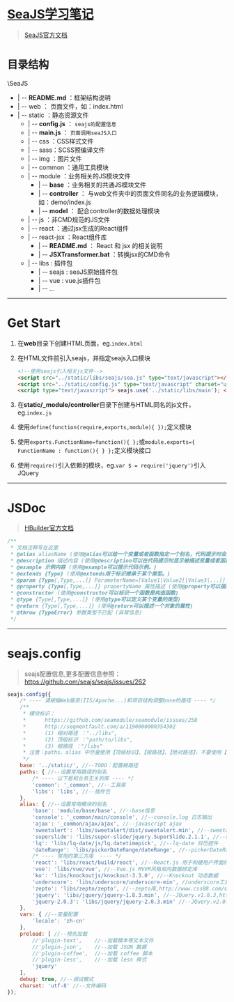 # [SeaJS学习笔记](https://github.com/MrLeo/SeaJS)

> [SeaJS官方文档](http://seajs.org/docs/#docs)

# `目录结构`

\SeaJS
- | -- **README.md** ：框架结构说明
- | -- web ： 页面文件，如：index.html
- | -- static ：静态资源文件
	- | -- **config.js** ： `seajs的配置信息`
	- | -- **main.js** ： `页面调用seaJS入口`
	- | -- css ：CSS样式文件
	- | -- sass：SCSS预编译文件
	- | -- img ：图片文件
	- | -- common ：通用工具模块
	- | -- module ：业务相关的JS模块文件
		- | -- **base** ：业务相关的共通JS模块文件
		- | -- **controller** ： 与web文件夹中的页面文件同名的业务逻辑模块，如：demo/index.js
		- | -- **model** ： 配合controller的数据处理模块
	- | -- js ：非CMD规范的JS文件
	- | -- react ：通过jsx生成的React组件
	- | -- react-jsx ：React组件库
		- | -- **README.md** ： React 和 jsx 的相关说明
		- | -- **JSXTransformer.bat** ：转换jsx的CMD命令
	- | -- libs : 插件包
		- | -- seajs : seaJS原始插件包
		- | -- vue : vue.js插件包
		- | -- ...

***

# Get Start

1. 在**web**目录下创建HTML页面，eg.`index.html`
2. 在HTML文件</body>前引入seajs，并指定seajs入口模块

	```html
	<!--使用seajs引入相关js文件-->
	<script src="../static/libs/seajs/sea.js" type="text/javascript"></script>
	<script src="../static/config.js" type="text/javascript" charset="utf-8"></script>
	<script type="text/javascript"> seajs.use('../static/libs/main'); </script>
	```

3. 在**static/_module/controller**目录下创建与HTML同名的js文件，eg.`index.js`
5. 使用`define(function(require,exports,module){ });`定义模块
6. 使用`exports.FunctionName=function(){ };`或`module.exports={ FunctionName : function(){ } };`定义模块接口
4. 使用`require()`引入依赖的模块，eg.`var $ = require('jquery')`引入JQuery

***

# JSDoc

> [HBuilder官方文档](http://ask.dcloud.net.cn/article/129)

``` javascript
/**
 * 文档注释写在这里
 * @alias aliasName (使用@alias可以给一个变量或者函数指定一个别名，代码提示时会提示该别名)
 * @description 描述内容 (使用@description可以在代码提示时显示被描述变量或者函数的描述信息。)
 * @example 示例内容 (使用@example可以提示代码示例。)
 * @extends {Type} (使用@extends用于标识继承于某个类型。)
 * @param {Type[,Type,...]} ParameterName=[Value1|Value2[|Value3|...]] 参数描述 (使用@param可以描述一个函数的参数以及参数类型，HBuilder扩展了参数值域的写法（目前只支持字符串值域）)
 * @property {Type[,Type,...]} propertyName 属性描述 (使用@property可以描述一个对象的属性)
 * @constructor (使用@constructor可以标识一个函数是构造函数)
 * @type {Type[,Type,...]} (使用@type可以定义某个变量的类型)
 * @return {Type[,Type,...]} (使用@return可以描述一个对象的属性)
 * @throw {TypeError} 参数类型不匹配 (异常信息)
 */
```

***

# seajs.config

> seajs配置信息,更多配置信息参照：https://github.com/seajs/seajs/issues/262

```javascript
seajs.config({
	/* ---- 请根据Web服务(IIS/Apache...)和项目结构调整base的路径 ---- */
	/**
	 * 模块标识：
	 * 		https://github.com/seamodule/seamodule/issues/258
	 * 		http://segmentfault.com/a/1190000000354302
	 * 		(1) 相对路径 ："../libs",
	 * 		(2) 顶级标识 ："path/to/libs",
	 * 		(3) 根路径 ："/libs"
	 * 注意：paths、alias 中尽量使用【顶级标识】、【根路径】、【绝对路径】，不要使用【相对标识】，因为在不同深度的模块引用时会解析为不同的路径。
	 */
	base: '../static/', //--TODO：配置根路径
	paths: { //--设置常用路径的别名
		/* ---- 以下是和业务无关的库 ---- */
		'common': '_common', //--工具库
		'libs': 'libs', //--插件包
	},
	alias: { //--设置常用模块的别名
		'base': 'module/base/base', //--base信息
		'console': '_common/main/console', //--console.log 日志输出
		'ajax': '_common/ajax/ajax', //--javascript ajax
		'sweetalert': 'libs/sweetalert/dist/sweetalert.min', //--sweetalert 弹出框
		'superslide': 'libs/super-slide/jquery.SuperSlide.2.1.1', //--superslide 选项卡、轮播
		'lq': 'libs/lq-date/js/lq.datetimepick', //--lq-date 日历控件
		'dateRange': 'libs/pickerDateRange/dateRange', //--pickerDateRange 日期区间控件
		/* ---- 常用的第三方库  ---- */
		'react': 'libs/react/build/react', //--React.js 用于构建用户界面的JAVASCRIPT库
		'vue': 'libs/vue/vue', //--Vue.js MVVM风格双向数据绑定库
		'ko': 'libs/knockoutjs/knockout-3.3.0', //--Knockout 动态数据
		'underscore': 'libs/underscore/underscore-min', //underscore工具库,http://www.bootcss.com/p/underscore/
		'zepto': 'libs/zepto/zepto', //--zepto库,http://www.css88.com/doc/zeptojs_api/
		'jquery': 'libs/jquery/jquery-1.8.3.min', //--JQuery.v1.8.3,http://hemin.cn/jq/
		'jquery-2.0.3': 'libs/jquery/jquery-2.0.3.min' //--JQuery.v2.0.3
	},
	vars: { //--变量配置
		'locale': 'zh-cn'
	},
	preload: [ //--预先加载
		//'plugin-text',	//--加载模本等文本文件
		//'plugin-json',	//--加载 JSON 数据
		//'plugin-coffee',	//--加载 coffee 脚本
		//'plugin-less',	//--加载 less 样式
		'jquery'
	],
	debug: true, //--调试模式
	charset: 'utf-8' //--文件编码
});
```

